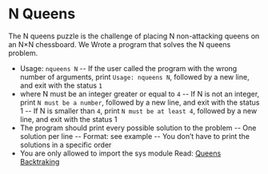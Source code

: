 # N Queens

The N queens puzzle is the challenge of placing N non-attacking queens on an N×N chessboard. We Wrote a program that solves the N queens problem.

 - Usage: `nqueens N`
   -- If the user called the program with the wrong number of arguments, print `Usage: nqueens N`, followed by a new line, and exit with the status `1`
 - where N must be an integer greater or equal to `4`
   -- If N is not an integer, print `N must be a number`, followed by a new line, and exit with the status 1
   -- If N is smaller than `4`, print `N must be at least 4`, followed by a new line, and exit with the status 1
 - The program should print every possible solution to the problem
   -- One solution per line
   -- Format: see example
   -- You don’t have to print the solutions in a specific order
 - You are only allowed to import the sys module
Read: [Queens](https://en.wikipedia.org/wiki/Queen_%28chess%29)
      [Backtraking](https://en.wikipedia.org/wiki/Backtracking)
